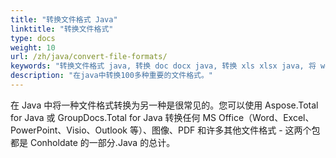 ```yaml
---
title: "转换文件格式 Java"
linktitle: "转换文件格式"
type: docs
weight: 10
url: /zh/java/convert-file-formats/
keywords: "转换文件格式 java, 转换 doc docx java, 转换 xls xlsx java, 将 word 转换为 pdf java, 将 PDF 转换为 HTML java, 将 html 转换为 pdf java, 将 docx 转换为 pdf java, 将 xlsx 转换为 pdf java, 将图像转换为 pdf java , 转换 AutoCad java, 将 png 转换为 pdf java"
description: "在java中转换100多种重要的文件格式。"
---
```


在 Java 中将一种文件格式转换为另一种是很常见的。您可以使用 Aspose.Total for Java 或 GroupDocs.Total for Java 转换任何 MS Office（Word、Excel、PowerPoint、Visio、Outlook 等）、图像、PDF 和许多其他文件格式 - 这两个包都是 Conholdate 的一部分.Java 的总计。

